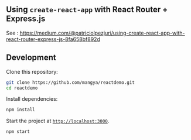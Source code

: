 ## Using `create-react-app` with React Router + Express.js

See : https://medium.com/@patriciolpezjuri/using-create-react-app-with-react-router-express-js-8fa658bf892d

## Development

Clone this repository:

```sh
git clone https://github.com/mangya/reactdemo.git
cd reactdemo
```

Install dependencies:

```sh
npm install
```

Start the project at [`http://localhost:3000`](http://localhost:3000).

```sh
npm start
```
